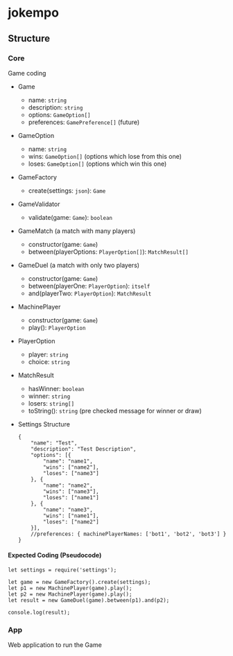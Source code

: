 # jokempo

## Structure
### Core
Game coding

* Game
  * name: `string`
  * description: `string`
  * options: `GameOption[]`
  * preferences: `GamePreference[]`  (future)

* GameOption
  * name: `string`
  * wins: `GameOption[]` (options which lose from this one)
  * loses: `GameOption[]` (options which win this one)

* GameFactory
  * create(settings: `json`): `Game`

* GameValidator
  * validate(game: `Game`): `boolean`

* GameMatch (a match with many  players)
  * constructor(game: `Game`)
  * between(playerOptions: `PlayerOption[]`): `MatchResult[]`

* GameDuel (a match with only two players)
  * constructor(game: `Game`)
  * between(playerOne: `PlayerOption`): `itself`
  * and(playerTwo: `PlayerOption`): `MatchResult`

* MachinePlayer
  * constructor(game: `Game`)
  * play(): `PlayerOption`

* PlayerOption
  * player: `string`
  * choice: `string`

* MatchResult
  * hasWinner: `boolean`
  * winner: `string`
  * losers: `string[]`
  * toString(): `string` (pre checked message for winner or draw)

* Settings Structure
    ```
    {
        "name": "Test",
        "description": "Test Description",
        "options": [{
            "name": "name1",
            "wins": ["name2"],
            "loses": ["name3"]
        }, {
            "name": "name2",
            "wins": ["name3"],
            "loses": ["name1"]
        }, {
            "name": "name3",
            "wins": ["name1"],
            "loses": ["name2"]
        }],
        //preferences: { machinePlayerNames: ['bot1', 'bot2', 'bot3'] }
    }
    ```
#### Expected Coding (Pseudocode)
```
let settings = require('settings');

let game = new GameFactory().create(settings);
let p1 = new MachinePlayer(game).play();
let p2 = new MachinePlayer(game).play();
let result = new GameDuel(game).between(p1).and(p2);

console.log(result);
```

### App
Web application to run the Game